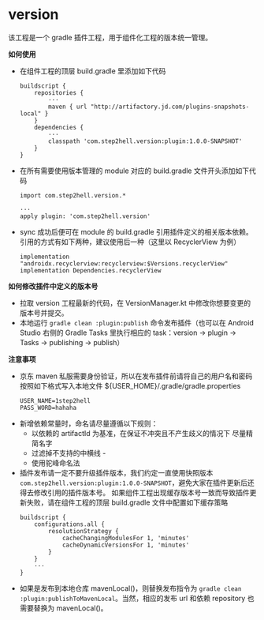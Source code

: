 # version

该工程是一个 gradle 插件工程，用于组件化工程的版本统一管理。

**如何使用**
+ 在组件工程的顶层 build.gradle 里添加如下代码
    ```
    buildscript {
        repositories {
            ···
            maven { url "http://artifactory.jd.com/plugins-snapshots-local" }
        }
        dependencies {
            ···
            classpath 'com.step2hell.version:plugin:1.0.0-SNAPSHOT'
        }
    }
    ```
+ 在所有需要使用版本管理的 module 对应的 build.gradle 文件开头添加如下代码
    ```
    import com.step2hell.version.*

    ···
    apply plugin: 'com.step2hell.version'
    ```
+ sync 成功后便可在 module 的 build.gradle 引用插件定义的相关版本依赖。引用的方式有如下两种，建议使用后一种（这里以 RecyclerView 为例）
    ```
    implementation "androidx.recyclerview:recyclerview:$Versions.recyclerView"
    implementation Dependencies.recyclerView
    ```

**如何修改插件中定义的版本号**
+ 拉取 version 工程最新的代码，在 VersionManager.kt 中修改你想要变更的版本号并提交。
+ 本地运行 `gradle clean :plugin:publish` 命令发布插件（也可以在 Android Studio 右侧的 Gradle Tasks 里执行相应的 task：version -> plugin -> Tasks -> publishing -> publish）

**注意事项**
+ 京东 maven 私服需要身份验证，所以在发布插件前请将自己的用户名和密码按照如下格式写入本地文件 ${USER_HOME}/.gradle/gradle.properties
    ```
    USER_NAME=1step2hell
    PASS_WORD=hahaha
    ```
+ 新增依赖常量时，命名请尽量遵循以下规则：
    * 以依赖的 artifactId 为基准，在保证不冲突且不产生歧义的情况下 尽量精简名字
    * 过滤掉不支持的中横线 -
    * 使用驼峰命名法
+ 插件发布请一定不要升级插件版本，我们约定一直使用快照版本 `com.step2hell.version:plugin:1.0.0-SNAPSHOT`，避免大家在插件更新后还得去修改引用的插件版本号。
  如果组件工程出现缓存版本号一致而导致插件更新失败，请在组件工程的顶层 build.gradle 文件中配置如下缓存策略
    ```
    buildscript {
        configurations.all {
            resolutionStrategy {
                cacheChangingModulesFor 1, 'minutes'
                cacheDynamicVersionsFor 1, 'minutes'
            }
        }
        ···
    }
    ```
+ 如果是发布到本地仓库 mavenLocal()，则替换发布指令为 `gradle clean :plugin:publishToMavenLocal`。当然，相应的发布 url 和依赖 repository 也需要替换为 mavenLocal()。